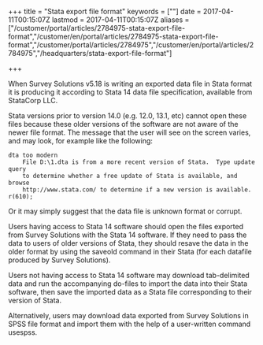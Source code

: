 ﻿+++
title = "Stata export file format"
keywords = [""]
date = 2017-04-11T00:15:07Z
lastmod = 2017-04-11T00:15:07Z
aliases = ["/customer/portal/articles/2784975-stata-export-file-format","/customer/en/portal/articles/2784975-stata-export-file-format","/customer/portal/articles/2784975","/customer/en/portal/articles/2784975","/headquarters/stata-export-file-format"]

+++

When Survey Solutions v5.18 is writing an exported data file in Stata
format it is producing it according to Stata 14 data file specification,
available from StataCorp LLC.   
  
Stata versions prior to version 14.0 (e.g. 12.0, 13.1, etc) cannot open
these files because these older versions of the software are not aware
of the newer file format. The message that the user will see on the
screen varies, and may look, for example like the following:

    dta too modern
        File D:\1.dta is from a more recent version of Stata.  Type update query
        to determine whether a free update of Stata is available, and browse 
        http://www.stata.com/ to determine if a new version is available.
    r(610);

Or it may simply suggest that the data file is unknown format or
corrupt.  
  
Users having access to Stata 14 software should open the files exported
from Survey Solutions with the Stata 14 software. If they need to pass
the data to users of older versions of Stata, they should resave the
data in the older format by using the saveold command in their Stata
(for each datafile produced by Survey Solutions).  
  
Users not having access to Stata 14 software may download tab-delimited
data and run the accompanying do-files to import the data into their
Stata software, then save the imported data as a Stata file
corresponding to their version of Stata.  
  
Alternatively, users may download data exported from Survey Solutions in
SPSS file format and import them with the help of a user-written command
usespss.
